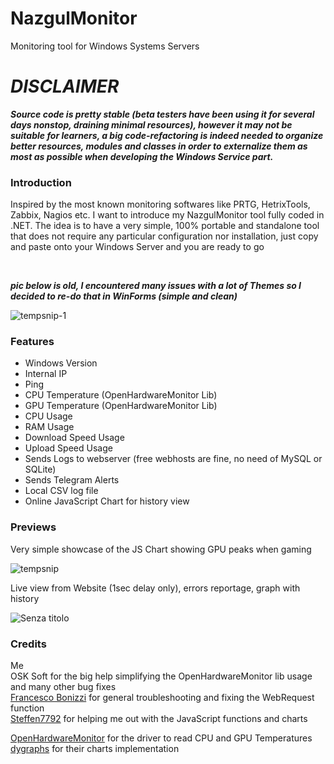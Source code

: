 # NazgulMonitor
Monitoring tool for Windows Systems Servers

# ***DISCLAIMER***
***Source code is pretty stable (beta testers have been using it for several days nonstop, draining minimal resources), however it may not be suitable for learners, a big code-refactoring is indeed needed to organize better resources, modules and classes in order to externalize them as most as possible when developing the Windows Service part.***

### Introduction
Inspired by the most known monitoring softwares like PRTG, HetrixTools, Zabbix, Nagios etc. I want to introduce my NazgulMonitor tool fully coded in .NET. The idea is to have a very simple, 100% portable and standalone tool that does not require any particular configuration nor installation, just copy and paste onto your Windows Server and you are ready to go


<br/>

***pic below is old, I encountered many issues with a lot of Themes so I decided to re-do that in WinForms (simple and clean)***

![tempsnip-1](https://user-images.githubusercontent.com/85739956/131316750-70304094-0c7a-4f4d-b5c4-9a5ffb00c022.png)

### Features
- Windows Version <br/>
- Internal IP <br/>
- Ping <br/>
- CPU Temperature (OpenHardwareMonitor Lib) <br/>
- GPU Temperature (OpenHardwareMonitor Lib) <br/>
- CPU Usage <br/>
- RAM Usage <br/>
- Download Speed Usage <br/>
- Upload Speed Usage <br/>
- Sends Logs to webserver (free webhosts are fine, no need of MySQL or SQLite) <br/>
- Sends Telegram Alerts <br/>
- Local CSV log file <br/>
- Online JavaScript Chart for history view <br/>

### Previews
Very simple showcase of the JS Chart showing GPU peaks when gaming

![tempsnip](https://user-images.githubusercontent.com/85739956/136430502-9273e504-1cf8-446f-a88d-b3968fbbcb0a.png)

Live view from Website (1sec delay only), errors reportage, graph with history

![Senza titolo](https://user-images.githubusercontent.com/85739956/136430996-073dd5b6-e13e-46c8-b89a-69566e4095fc.png)

### Credits
Me <br/>
OSK Soft for the big help simplifying the OpenHardwareMonitor lib usage and many other bug fixes <br/>
<a href="https://github.com/FrancescoBonizzi">Francesco Bonizzi</a> for general troubleshooting and fixing the WebRequest function <br/>
<a href="https://github.com/Steffen7792">Steffen7792</a> for helping me out with the JavaScript functions and charts <br/>

<a href="https://github.com/openhardwaremonitor/openhardwaremonitor">OpenHardwareMonitor</a> for the driver to read CPU and GPU Temperatures <br/>
<a href="https://dygraphs.com/">dygraphs</a> for their charts implementation <br/>

